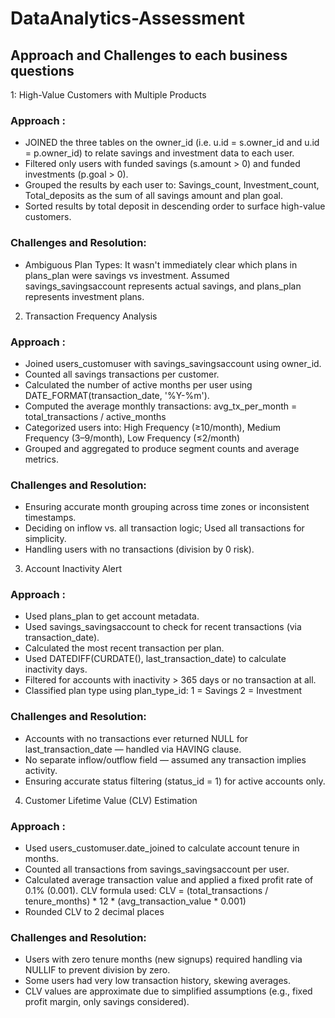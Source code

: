 # DataAnalytics-Assessment
## Approach and Challenges to each business questions

1: High-Value Customers with Multiple Products
### Approach :
- JOINED the three tables on the owner_id (i.e. u.id = s.owner_id and u.id = p.owner_id) to relate savings and investment data to each user.
- Filtered only users with funded savings (s.amount > 0) and funded investments (p.goal > 0).
- Grouped the results by each user to: Savings_count, Investment_count, Total_deposits as the sum of all savings amount and plan goal.
- Sorted results by total deposit in descending order to surface high-value customers.

### Challenges and Resolution: 
- Ambiguous Plan Types: It wasn't immediately clear which plans in plans_plan were savings vs investment. Assumed savings_savingsaccount represents actual savings, and plans_plan represents investment plans.



2. Transaction Frequency Analysis
### Approach :
- Joined users_customuser with savings_savingsaccount using owner_id.
- Counted all savings transactions per customer.
- Calculated the number of active months per user using DATE_FORMAT(transaction_date, '%Y-%m').
- Computed the average monthly transactions: avg_tx_per_month = total_transactions / active_months
- Categorized users into: High Frequency (≥10/month), Medium Frequency (3–9/month), Low Frequency (≤2/month)
- Grouped and aggregated to produce segment counts and average metrics.

### Challenges and Resolution:  
- Ensuring accurate month grouping across time zones or inconsistent timestamps.
- Deciding on inflow vs. all transaction logic; Used all transactions for simplicity.
- Handling users with no transactions (division by 0 risk).




3. Account Inactivity Alert
### Approach :
- Used plans_plan to get account metadata.
- Used savings_savingsaccount to check for recent transactions (via transaction_date).
- Calculated the most recent transaction per plan.
- Used DATEDIFF(CURDATE(), last_transaction_date) to calculate inactivity days.
- Filtered for accounts with inactivity > 365 days or no transaction at all.
- Classified plan type using plan_type_id: 1 = Savings  2 = Investment

### Challenges and Resolution: 
- Accounts with no transactions ever returned NULL for last_transaction_date — handled via HAVING clause.
- No separate inflow/outflow field — assumed any transaction implies activity.
- Ensuring accurate status filtering (status_id = 1) for active accounts only.





4. Customer Lifetime Value (CLV) Estimation
### Approach :
- Used users_customuser.date_joined to calculate account tenure in months.
- Counted all transactions from savings_savingsaccount per user.
- Calculated average transaction value and applied a fixed profit rate of 0.1% (0.001). CLV formula used: CLV = (total_transactions / tenure_months) * 12 * (avg_transaction_value * 0.001)
- Rounded CLV to 2 decimal places

### Challenges and Resolution: 
- Users with zero tenure months (new signups) required handling via NULLIF to prevent division by zero.
- Some users had very low transaction history, skewing averages.
- CLV values are approximate due to simplified assumptions (e.g., fixed profit margin, only savings considered).
